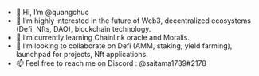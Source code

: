 - 👋 Hi, I’m @quangchuc
- 👀 I’m highly interested in the future of Web3, decentralized ecosystems (Defi, Nfts, DAO), blockchain technology. 
- 🌱 I’m currently learning Chainlink oracle and Moralis.
- 💞️ I’m looking to collaborate on Defi (AMM, staking, yield farming), launchpad for projects, Nft applications. 
- 📫 Feel free to reach me on Discord : @saitama1789#2178

<!---
quangchuc/quangchuc is a ✨ special ✨ repository because its `README.md` (this file) appears on your GitHub profile.
You can click the Preview link to take a look at your changes.
--->
